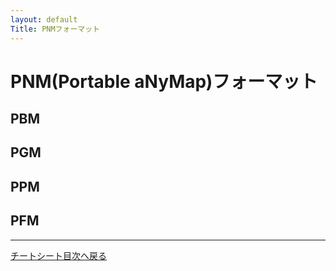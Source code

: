 ```yaml
---
layout: default
Title: PNMフォーマット
---
```

# PNM(Portable aNyMap)フォーマット
## PBM
## PGM
## PPM
## PFM
----
[チートシート目次へ戻る](./index.md)
